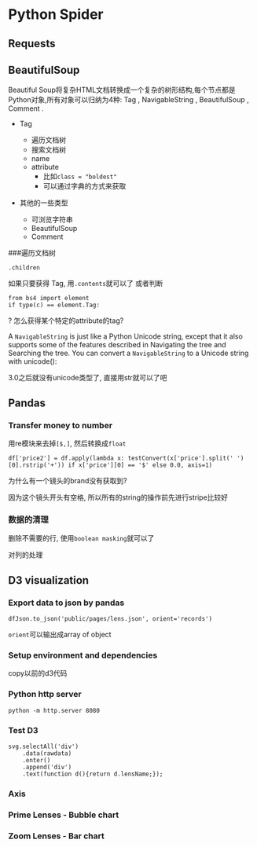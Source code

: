 # Python Spider

## Requests

## BeautifulSoup

Beautiful Soup将复杂HTML文档转换成一个复杂的树形结构,每个节点都是Python对象,所有对象可以归纳为4种: Tag , NavigableString , BeautifulSoup , Comment .

- Tag
    - 遍历文档树
    - 搜索文档树
    - name
    - attribute
        - 比如`class = "boldest"`
        - 可以通过字典的方式来获取

- 其他的一些类型
    - 可浏览字符串
    - BeautifulSoup
    - Comment

###遍历文档树

`.children`

如果只要获得 Tag, 用`.contents`就可以了
或者判断

    from bs4 import element
    if type(c) == element.Tag:

? 怎么获得某个特定的attribute的tag?

A `NavigableString` is just like a Python Unicode string, except that it also supports some of the features described in Navigating the tree and Searching the tree. You can convert a `NavigableString` to a Unicode string with unicode():

3.0之后就没有unicode类型了, 直接用str就可以了吧

## Pandas

### Transfer money to number
用re模块来去掉`[$,]`, 然后转换成`float`

    df['price2'] = df.apply(lambda x: testConvert(x['price'].split(' ')[0].rstrip('+')) if x['price'][0] == '$' else 0.0, axis=1)

为什么有一个镜头的brand没有获取到?

因为这个镜头开头有空格, 所以所有的string的操作前先进行stripe比较好

### 数据的清理

删除不需要的行, 使用`boolean masking`就可以了

对列的处理


## D3 visualization
### Export data to json by pandas

    dfJson.to_json('public/pages/lens.json', orient='records')

`orient`可以输出成array of object

### Setup environment and dependencies

copy以前的d3代码

### Python http server

    python -m http.server 8080

### Test D3

    svg.selectAll('div')
        .data(rawdata)
        .enter()
        .append('div')
        .text(function d(){return d.lensName;});

### Axis

### Prime Lenses - Bubble chart

### Zoom Lenses - Bar chart
